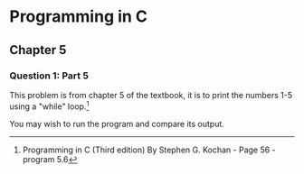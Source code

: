 # Programming in C
## Chapter 5
### Question 1: Part 5

This problem is from chapter 5 of the textbook, it is to print the numbers 1-5 using a "while" loop.[^1]

You may wish to run the program and compare its output.

[^1]: Programming in C (Third edition) By Stephen G. Kochan - Page 56 - program 5.6